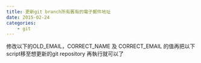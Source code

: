 ```yaml
---
title: 更新git branch所有舊有的電子郵件地址
date: 2015-02-24
categories:
    - git
---
```

修改以下的OLD_EMAIL，CORRECT_NAME 及 CORRECT_EMAIL 的值再把以下script移至想更新的git repository 再執行就可以了

<script src="https://gist.github.com/octocat/0831f3fbd83ac4d46451.js"></script>
